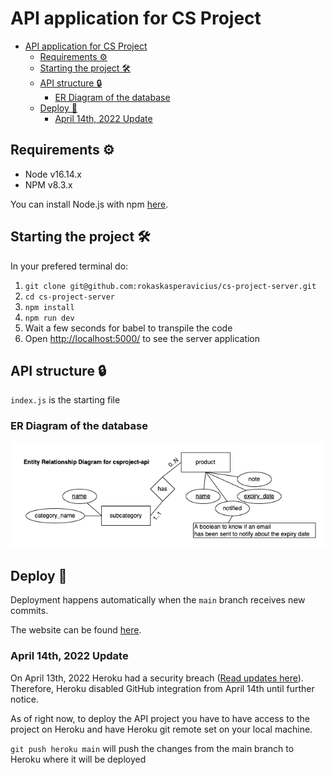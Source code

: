 # API application for CS Project

- [API application for CS Project](#api-application-for-cs-project)
  - [Requirements ⚙️](#requirements-️)
  - [Starting the project 🛠](#starting-the-project-)
  - [API structure 🔒](#api-structure-)
    - [ER Diagram of the database](#er-diagram-of-the-database)
  - [Deploy 🚀](#deploy-)
    - [April 14th, 2022 Update](#april-14th-2022-update)

## Requirements ⚙️

- Node v16.14.x
- NPM v8.3.x

You can install Node.js with npm [here](https://nodejs.org/download/release/v16.14.0/).

## Starting the project 🛠

In your prefered terminal do:

1. `git clone git@github.com:rokaskasperavicius/cs-project-server.git`
2. `cd cs-project-server`
3. `npm install`
4. `npm run dev`
5. Wait a few seconds for babel to transpile the code
6. Open [http://localhost:5000/](http://localhost:5000/) to see the server application

## API structure 🔒

`index.js` is the starting file

### ER Diagram of the database

![ER Diagram](public/ER.png?raw=true 'Title')

## Deploy 🚀

Deployment happens automatically when the `main` branch receives new commits.

The website can be found [here](https://cs-project-server.herokuapp.com/).

### April 14th, 2022 Update

On April 13th, 2022 Heroku had a security breach ([Read updates here](https://status.heroku.com/incidents/2413)). Therefore, Heroku disabled GitHub integration from April 14th until further notice.

As of right now, to deploy the API project you have to have access to the project on Heroku and have Heroku git remote set on your local machine.

`git push heroku main` will push the changes from the main branch to Heroku where it will be deployed
